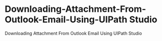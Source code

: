 # Downloading-Attachment-From-Outlook-Email-Using-UIPath Studio
Downloading Attachment From Outlook Email Using UIPath Studio 
